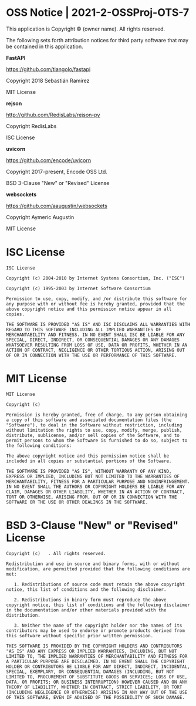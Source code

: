 
# OSS Notice | 2021-2-OSSProj-OTS-7 #

This application is Copyright © (owner name). All rights reserved.

The following sets forth attribution notices for third party software that may be contained in this application.

 **FastAPI**

https://github.com/tiangolo/fastapi

Copyright 2018 Sebastián Ramírez

MIT License

 **rejson**

http://github.com/RedisLabs/rejson-py

Copyright RedisLabs

ISC License

 **uvicorn**

https://github.com/encode/uvicorn

Copyright 2017-present, Encode OSS Ltd.

BSD 3-Clause "New" or "Revised" License

 **websockets**

https://github.com/aaugustin/websockets

Copyright Aymeric Augustin

MIT License

# ISC License #

``````````
ISC License

Copyright (c) 2004-2010 by Internet Systems Consortium, Inc. ("ISC")

Copyright (c) 1995-2003 by Internet Software Consortium

Permission to use, copy, modify, and /or distribute this software for any purpose with or without fee is hereby granted, provided that the above copyright notice and this permission notice appear in all copies.

THE SOFTWARE IS PROVIDED "AS IS" AND ISC DISCLAIMS ALL WARRANTIES WITH REGARD TO THIS SOFTWARE INCLUDING ALL IMPLIED WARRANTIES OF MERCHANTABILITY AND FITNESS. IN NO EVENT SHALL ISC BE LIABLE FOR ANY SPECIAL, DIRECT, INDIRECT, OR CONSEQUENTIAL DAMAGES OR ANY DAMAGES WHATSOEVER RESULTING FROM LOSS OF USE, DATA OR PROFITS, WHETHER IN AN ACTION OF CONTRACT, NEGLIGENCE OR OTHER TORTIOUS ACTION, ARISING OUT OF OR IN CONNECTION WITH THE USE OR PERFORMANCE OF THIS SOFTWARE.
``````````

# MIT License #

``````````
MIT License

Copyright (c)  

Permission is hereby granted, free of charge, to any person obtaining a copy of this software and associated documentation files (the "Software"), to deal in the Software without restriction, including without limitation the rights to use, copy, modify, merge, publish, distribute, sublicense, and/or sell copies of the Software, and to permit persons to whom the Software is furnished to do so, subject to the following conditions:

The above copyright notice and this permission notice shall be included in all copies or substantial portions of the Software.

THE SOFTWARE IS PROVIDED "AS IS", WITHOUT WARRANTY OF ANY KIND, EXPRESS OR IMPLIED, INCLUDING BUT NOT LIMITED TO THE WARRANTIES OF MERCHANTABILITY, FITNESS FOR A PARTICULAR PURPOSE AND NONINFRINGEMENT. IN NO EVENT SHALL THE AUTHORS OR COPYRIGHT HOLDERS BE LIABLE FOR ANY CLAIM, DAMAGES OR OTHER LIABILITY, WHETHER IN AN ACTION OF CONTRACT, TORT OR OTHERWISE, ARISING FROM, OUT OF OR IN CONNECTION WITH THE SOFTWARE OR THE USE OR OTHER DEALINGS IN THE SOFTWARE.
``````````

# BSD 3-Clause "New" or "Revised" License #

``````````
Copyright (c)   . All rights reserved.

Redistribution and use in source and binary forms, with or without modification, are permitted provided that the following conditions are met:

   1. Redistributions of source code must retain the above copyright notice, this list of conditions and the following disclaimer.

   2. Redistributions in binary form must reproduce the above copyright notice, this list of conditions and the following disclaimer in the documentation and/or other materials provided with the distribution.

   3. Neither the name of the copyright holder nor the names of its contributors may be used to endorse or promote products derived from this software without specific prior written permission.

THIS SOFTWARE IS PROVIDED BY THE COPYRIGHT HOLDERS AND CONTRIBUTORS "AS IS" AND ANY EXPRESS OR IMPLIED WARRANTIES, INCLUDING, BUT NOT LIMITED TO, THE IMPLIED WARRANTIES OF MERCHANTABILITY AND FITNESS FOR A PARTICULAR PURPOSE ARE DISCLAIMED. IN NO EVENT SHALL THE COPYRIGHT HOLDER OR CONTRIBUTORS BE LIABLE FOR ANY DIRECT, INDIRECT, INCIDENTAL, SPECIAL, EXEMPLARY, OR CONSEQUENTIAL DAMAGES (INCLUDING, BUT NOT LIMITED TO, PROCUREMENT OF SUBSTITUTE GOODS OR SERVICES; LOSS OF USE, DATA, OR PROFITS; OR BUSINESS INTERRUPTION) HOWEVER CAUSED AND ON ANY THEORY OF LIABILITY, WHETHER IN CONTRACT, STRICT LIABILITY, OR TORT (INCLUDING NEGLIGENCE OR OTHERWISE) ARISING IN ANY WAY OUT OF THE USE OF THIS SOFTWARE, EVEN IF ADVISED OF THE POSSIBILITY OF SUCH DAMAGE.
``````````
